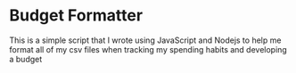 # Budget Formatter

This is a simple script that I wrote using JavaScript and Nodejs to help me format all of my csv files when tracking my spending habits and developing a budget
